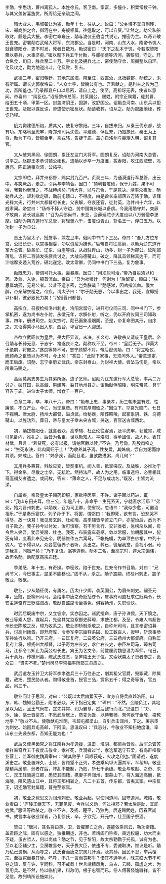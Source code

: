 李勣，字懋功，曹州离狐人。本姓徐氏，客卫南。家富，多僮仆，积粟常数千钟。与其父盖皆喜施贷，所周给无亲疏之间。

　　隋大业末，韦城翟让为盗，勣年十七，往从之。说曰：“公乡壤不宜自剽残，宋、郑商旅之会，御河在中，舟舰相属，往邀取之，可以自资。”让然之。劫公私船取财，繇是兵大振。李密亡命雍丘，勣与浚仪王伯当共说让，推密为主。以奇计破王世充。密署勣右武候大将军、东海郡公。当是时，河南、山东大水，隋帝令饥人就食黎阳仓，吏不时发，死者日数万。勣说密曰：“天下之乱本于饥，今若取黎阳粟以募兵，大事济矣。”密以麾下兵五千付勣，与郝孝德等济河，袭黎阳，守之。开仓纵食，旬日，胜兵至二十万。宇文化及拥兵北上，密使勣守仓，周掘堑以自环。化及攻之，勣为地道出斗，化及败，引去。

　　武德二年，密归朝廷，其地东属海，南至江，西直汝，北抵魏郡，勣统之，未有所属。谓长史郭孝恪曰：“人众土宇，皆魏公有也。吾若献之，是利主之败为己功，吾所羞也。”乃录郡县户口以启密，请自上之。使至，高祖讶无表，使者以意闻。帝喜曰：“纯臣也。”诏授黎州总管，封莱国公。赐姓，附宗正属籍，徙封曹，给田五十顷，甲第一区。封盖济阴王，固辞，改舒国公。诏勣总河南、山东兵以拒王世充。及密以谋反诛，帝遣使示密反状。勣请收葬，诏从之。勣为密服缞绖，葬讫乃释。

　　俄为窦建德所陷，质其父，使复守黎阳。三年，自拔来归。从秦王伐东都，战有功。东略地至虎牢，降郑州司兵沈悦。平建德，俘世充，乃振旅还，秦王为上将，勣为下将，皆服金甲，乘戎辂，告捷于庙。盖亦自洺州与裴矩入朝，诏复其官。

　　又从破刘黑闼、徐圆朗，累迁左监门大将军。圆朗复反，诏勣为河南大总管，讨平之。赵郡王孝恭讨辅公祏也，遣勣以步卒一万度淮，拔寿阳，攻江西贼壁，冯惠亮、陈正通相次溃，公祏平。

　　太宗即位，拜并州都督，赐实封九百户。贞观三年，为通漠道行军总管，出云中，与突厥战，走之。引兵与李靖合。因曰：“颉利若度碛，保于九姓，果不可得，我若约赍薄之，不战缚虏矣。”靖大喜，以与己合，于是意决。靖率众夜发，勣勒兵从之。颉利欲走碛，勣前屯碛口，不得度，由是酋长率部落五万降于勣。诏拜光禄大夫，行并州大都督府长史。父丧解，夺哀还官，徙封英，治并州十六年，以威肃闻。帝尝曰：“炀帝不择人守边，劳中国筑长城以备虏。今我用勣守并，突厥不敢南，贤长城远矣！”召为兵部尚书，未至，会薛延陀子大度设以八万骑侵李思摩。诏勣为朔方道行军总管，将轻骑六千，击度设青山，斩名王一，俘口五万。以功封一子为县公。

　　晋王为皇太子，授詹事，兼左卫率，俄同中书门下三品。帝曰：“吾儿方位东宫，公旧长史，以宫事相委，勿以资屈为嫌也。”后帝自将征高丽，以勣为辽东道行军大总管。破盖牟、辽东、白崖等城，从战驻跸山，功多，封一子为郡公。延陀部落乱，诏将二百骑发突厥兵讨之，大战乌德鞬山，破之，降其首领梯真达干，而可汁咄摩支遁入荒谷，碛北遂定。改太常卿，仍同中书门下三品，复为詹事。

　　勣既忠力，帝谓可托大事。尝暴疾，医曰：“用须灰可治。”帝乃自翦须以和药。及愈，入谢，顿首流血。帝曰：“吾为社稷计，何谢为！”后留宴，顾曰：“朕思属幼孤，无易公者。公昔不遗李密，岂负朕哉？”勣感涕，因啮指流血。俄大醉，帝亲解衣覆之。帝疾，谓太子曰：“尔于勣无恩，今以事出之，我死，宜即授以仆射，彼必致死力矣！”乃授叠州都督。

　　高宗立，召授检校洛州刺史、洛阳宫留守，进开府仪同三司、同中书门下，参掌机密，遂为尚书左仆射。永徽元年，求解仆射，听之，仍以开府仪同三司知政事。四年，册进司空。始太宗时，勣已画象凌烟阁，至是，帝复命图其形，自序之。又诏得乘小马出入东、西台，卑官日一人迎送。

　　帝欲立武昭仪为皇后，畏大臣异议，未决。李义府、许敬宗又请废王皇后。帝召勣与长孙无忌、于志宁、褚遂良计之，勣称疾不至。帝曰：“皇后无子。罪莫大于绝嗣，将废之。”遂良等持不可，志宁顾望不对。帝后密访勣，曰：“将立昭仪，而顾命之臣皆以为不可，今止矣！”答曰：“此陛下家事，无须问外人。”帝意遂定，而王后废。诏勣、志宁奉册立武氏。帝东封泰山，为封禅大使。尝坠马伤足，帝以所乘马赐之。

　　高丽莫离支男生为其弟所逐，遣子乞师。诏勣为辽东道行军大总管，率兵二万讨之。破其国，执高藏、男建等，裂其地州县之。诏勣献俘昭陵，明先帝意，具军容告于庙。进位太子太师，增食千一百户。

　　总章二年，卒，年八十六。帝曰：“勣奉上忠，事亲孝，历三朝未尝有过，性廉慎，不立产业。今亡，当无赢赀。有司其厚赗恤之。”因泣下。举哀光顺门，七日不视朝。赠太尉、扬州大都督，谥贞武。给秘器，陪葬昭陵。起冢象阴、铁、乌德鞬山，以旌功烈。葬日，帝与皇太子幸未央古城，哭送，百官送古城西北。

　　初，勣拔黎阳仓，就食者众，高季辅、杜正伦往客焉，及平虎牢，获戴胄，咸引见卧内，推礼之，后皆为名臣，世以勣知人。平洛阳，得单雄信，故人也。表其材武，且言：“若贷死，必有以报，请纳官爵以赎。”不许。乃号恸，割股肉啗之曰：“生死永诀，此肉同归于土！”为收养其子焉。性友爱，其姊病，尝自为粥而燎其须。姊戒止。答曰：“姊多疾，而勣且老，虽欲数进粥，尚几何？”

　　其用兵多筹算，料敌应变，皆契事机。闻人善，抵掌嗟叹。及战胜，必推功于下。得金帛，尽散之士卒，无私贮。然持法严，故人为之用。临事选将，必訾相其奇厖福艾者遣之。或问故，答曰：“薄命之人，不足与成功名。”既没，士皆为流涕。

　　自属疾，帝及皇太子赐药即服，家欲呼医巫，不许。诸子固以药进，辄曰：“我山东田夫耳，位三公，年逾八十，非命乎！生死系天，宁就医求活耶？”弟弼，始为晋州刺史。以勣疾，召为司卫卿，使省视。忽语曰：“我似少愈，可置酒相乐。”于是奏乐宴饮，列子孙于下。将罢，谓弼曰：“我即死，欲有言，恐悲哭不得尽，故一诀耳！我见房玄龄、杜如晦、高季辅皆辛苦立门户，亦望诒后，悉为不肖子败之。我子孙今以付汝，汝可慎察，有不厉言行、交非类者，急榜杀以闻，毋令后人笑吾，犹吾笑房、杜也。我死，布装露车载柩，敛以常服，加朝服其中，傥死有知，庶著此奉见先帝。明器惟作五六寓马，下帐施幔，为皁顶白纱裙，中列十偶人，它不得以从。众妾愿留养子者听，余出之。葬已，徙居我堂，善视小弱。苟违我言，同戮尸矣！”乃不复语。弼等遵焉。勣本二名，至高宗时，避太宗偏讳，故但名勣。后配享高宗庙廷。

　　季弟感，年十五，有奇操。李密败，陷于世充。世充令作书召勣，对曰：“兄尚节义，今巳事主，昆弟不能移也。”固不从，杀之。勣子震嗣，终桂州刺史。震子敬业、敬猷。

　　敬业，少从勣征伐，有勇名。历太仆少卿，袭英国公，为眉州刺史。嗣圣元年，坐赃，贬柳州司马。会给事中唐之奇贬括苍令，詹事府司直杜求仁贬黝令，长安主簿骆宾王贬临海丞，敬猷自盩厔令坐事免，俱客扬州，失职怏怏。

　　时武后既废中宗，又立睿宗，实亦囚之。诸武擅命，唐子孙诛戮，天下愤之。敬业等乘人怨，谋起兵，先谕其党监察御史薛璋，求使江都。及至，令雍人韦超告州长史陈敬之反，璋乃收系之。敬业即矫制杀敬之，自称州司马，且言奉密诏募兵，讨高州叛酋。即开府库，令参军李宗臣释系囚、役工数百人，授甲，斩录事参军孙处行以徇。乃开三府，一曰匡复府，二曰英公府，三曰扬州大都督府。自称匡复府上将，领扬州大都督，以子奇为左长史，求仁右长史，宗臣左司马，璋右司马，江都令韦知止为英公府长史，宾王为艺文令，前盩厔尉魏思温为军师。旬日，兵十余万。传檄州县，疏武氏过恶，复庐陵王天子位。又索状类太子贤者奉之，诡众曰：“贤实不死。”楚州司马李崇福率所部三县应之。

　　武后遣左玉钤卫大将军李孝逸兵三十万往击之，削其祖父官爵，毁冢藏，除属籍，赦扬、楚民胁从者。购得敬业首，授官三品，赏帛五千；得之奇等首，官五品，帛三千。

　　敬业问计于思温，对曰：“公既以太后幽絷天子，宜身自将兵直趋洛阳。山东、韩、魏知公勤王，附者必众，天下指日定矣！”璋曰：“不然。金陵负江，其地足以为固。且王气尚在，宜先并常、润为霸基，然后鼓行而北。”思温曰：“郑、汴、徐、亳士皆豪杰，不愿武后居上，蒸麦为饭，以待我师。奈何欲守金陵，投死地乎？”敬业不从。使敬猷屯淮阴，韦超屯都梁山，自引兵击润州，下之。署宗臣为刺史。始回兵屯高邮，下阿溪。思温叹曰：“兵忌分，今敬业不知扫地度淮，率山东士先袭东都，吾知无能为也！”

　　武后又使黑齿常之将江南兵为孝逸援，进击，淮阴、都梁兵皆败。后军总管苏孝祥率奇兵五千夜度击敬业，孝祥死，兵溺者过半，孝逸军退守石梁。有鸟群噪敬业营上，监军御史魏真宰曰：“贼其败乎！风顺荻乾，火攻之利也。”固请战，遂度溪击之。敬业置阵久，士疲，皆顾望不正列，孝逸乘风纵火逼其军，军稍却。敬业麾精兵居前，弱者在后，阵乱不能制，乃败，斩七千余级。敬业与敬猷、之奇、求仁、宾王轻骑遁江都，悉焚其图籍，携妻子奔润州，潜蒜山下，将入海逃高丽，抵海陵，阻风遗山江中，其将王那相斩之，凡二十五首，传东都，皆夷其家。中宗反正，诏还勣官封属籍，葺完茔冢焉。

　　初，敬业之叔思文为润州刺史。敬业兵起，以使间道闻，固守逾月。城陷，敬业责曰：“庐陵王继天下，无罪见废，今兵以义动，何过拒邪？若太后是助，宜即姓武。”思温等欲杀之，敬业不许。及扬、楚平，乃独免。后遂赐武姓，历春官尚书。或言本与敬业谋者，乃复徐氏，卒。子钦宪，开元中，仕至国子祭酒。

　　赞曰：“唐兴，其名将曰英、卫，皆擢罪亡之余，遂能依乘风云，勒功帝籍。盖君臣之际，固有以感之，独推期运，非也。若靖阖门称疾，畏远权逼，功大而主不疑，虽古哲人，何以尚兹？勣之节，见于黎阳，故太宗勤勤于托孤，诚有为也。至以老臣辅少主，会房帷易夺，天子畏大臣，依违不专，委诚取决，惟议是听。勣乃私己畏祸，从而导之，武氏奋而唐之宗属几歼焉。及其孙，因民不忍，举兵覆宗，至掘冢而暴其骨。呜呼，不几一言而丧邦乎？惜其不通学术，昧夫临大节不可夺之谊，反与许、李同科，可不戒哉！世言靖精风角、鸟占、云祲、孤虚之术，为善用兵。是不然，特以临机果，料敌明，根于忠智而已。俗人傅著怪诡禨祥，皆不足信。故列靖所设施如此。
